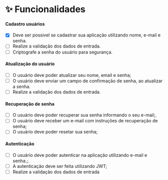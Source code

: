 # ✨ Funcionalidades

#### Cadastro usuários

- [x] Deve ser possivel se cadastrar sua aplicação utilizando nome, e-mail e senha.
- [ ] Realize a validação dos dados de entrada.
- [ ] Criptografe a senha do usuário para segurança.

#### Atualização do usuário

- [ ] O usuário deve poder atualizar seu nome, email e senha;
- [ ] O usuário deve enviar um campo de confirmação de senha, ao atualizar a senha.
- [ ] Realize a validação dos dados de entrada.

#### Recuperação de senha

- [ ] O usuário deve poder recuperar sua senha informando o seu e-mail;.
- [ ] O usuário deve receber um e-mail com instruções de recuperação de senha;
- [ ] O usuário deve poder resetar sua senha;

#### Autenticação

- [ ] O usuário deve poder autenticar na aplicação utilizando e-mail e senha.;.
- [ ] A autenticação deve ser feita utilizando JWT;
- [ ] Realize a validação dos dados de entrada

